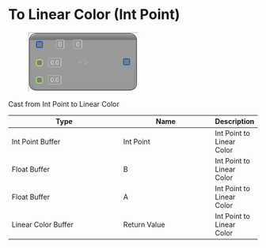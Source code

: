 # To Linear Color (Int Point)

<div align="left" data-full-width="false">

<figure><img src="To_Linear_Color_(Int_Point).png" alt=""><figcaption></figcaption></figure>

</div>

Cast from Int Point to Linear Color

<table>
<thead><tr><th width="250">Type</th><th width="200">Name</th><th>Description</th></tr></thead>
<tbody>
<tr><td>Int Point Buffer</td><td>Int Point</td><td>Int Point to Linear Color</td></tr>
<tr><td>Float Buffer</td><td>B</td><td>Int Point to Linear Color</td></tr>
<tr><td>Float Buffer</td><td>A</td><td>Int Point to Linear Color</td></tr>
<tr><td>Linear Color Buffer</td><td>Return Value</td><td>Int Point to Linear Color</td></tr>
</tbody>
</table>